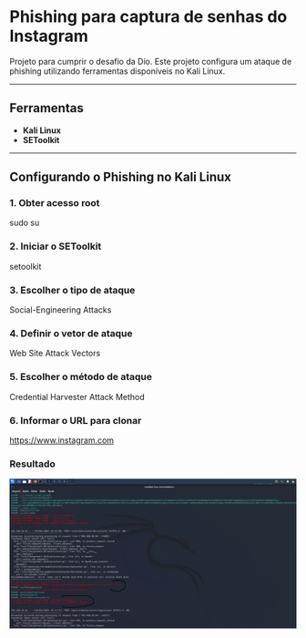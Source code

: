# Phishing para captura de senhas do Instagram

Projeto para cumprir o desafio da Dio. Este projeto configura um ataque de phishing utilizando ferramentas disponíveis no Kali Linux.

---

## Ferramentas
- **Kali Linux**
- **SEToolkit**

---

## Configurando o Phishing no Kali Linux

### 1. Obter acesso root
sudo su
### 2. Iniciar o SEToolkit
setoolkit
### 3. Escolher o tipo de ataque
Social-Engineering Attacks
### 4. Definir o vetor de ataque
Web Site Attack Vectors
### 5. Escolher o método de ataque
Credential Harvester Attack Method
### 6. Informar o URL para clonar
https://www.instagram.com

### Resultado

![Alt text](./Tela_com_login_senha.png "Optional title")
